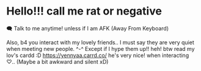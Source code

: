 # Hello!!! call me rat or negative
🗨 Talk to me anytime! unless if I am AFK (Away From Keyboard) 

Also, b4 you interact with my lovely friends.. I must say they are very quiet when meeting new people. ^-^
Except if I hype them up!! heh! btw read my lov's cardd :D https://yennyaa.carrd.co/ he's very nice! when interacting ♡..
(Maybe a bit awkward and silent xD)
